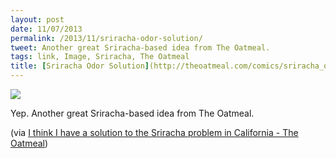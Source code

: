 ```yaml
---
layout: post
date: 11/07/2013
permalink: /2013/11/sriracha-odor-solution/
tweet: Another great Sriracha-based idea from The Oatmeal.
tags: link, Image, Sriracha, The Oatmeal
title: [Sriracha Odor Solution](http://theoatmeal.com/comics/sriracha_odor)
---
```


<img src="http://s3.amazonaws.com/theoatmeal-img/comics/sriracha_odor/sriracha_odor.png"/><br/>

<p>Yep. Another great Sriracha-based idea from The Oatmeal.</p>

<p>(via <a href="http://theoatmeal.com/comics/sriracha_odor">I think I have a solution to the Sriracha problem in California - The Oatmeal</a>)</p>